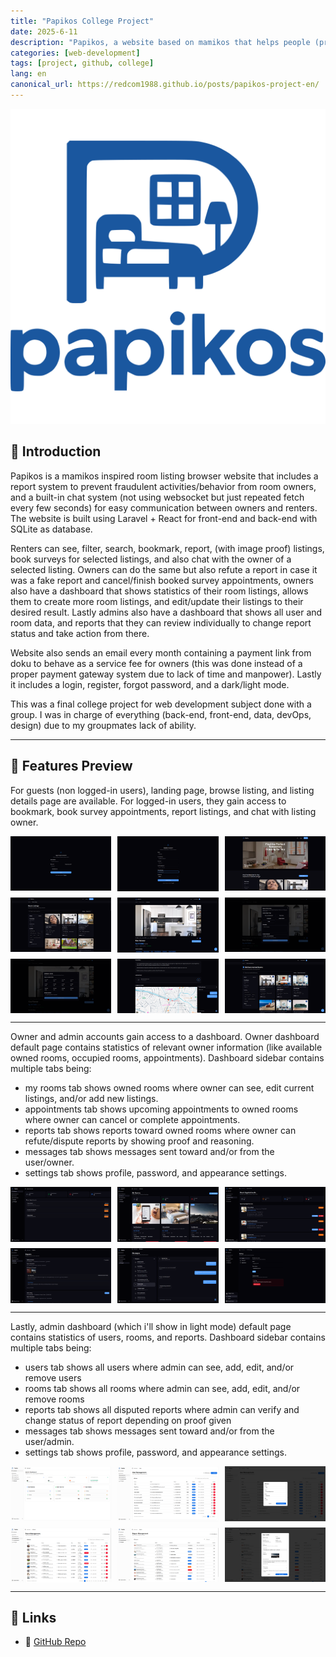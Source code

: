 ```yaml
---
title: "Papikos College Project"
date: 2025-6-11
description: "Papikos, a website based on mamikos that helps people (primarily students) finding room listings complete with a report system to prevent fraudulent activities."
categories: [web-development]
tags: [project, github, college]
lang: en
canonical_url: https://redcom1988.github.io/posts/papikos-project-en/
---
```


<div>
  <img src="/assets/img/papikos/Logo.svg" alt="Logo" />
</div>

## 🚀 Introduction

Papikos is a mamikos inspired room listing browser website that includes a report system to prevent fraudulent activities/behavior from room owners, and a built-in chat system (not using websocket but just repeated fetch every few seconds) for easy communication between owners and renters. The website is built using Laravel + React for front-end and back-end with SQLite as database. 

Renters can see, filter, search, bookmark, report, (with image proof) listings, book surveys for selected listings, and also chat with the owner of a selected listing. Owners can do the same but also refute a report in case it was a fake report and cancel/finish booked survey appointments, owners also have a dashboard that shows statistics of their room listings, allows them to create more room listings, and edit/update their listings to their desired result. Lastly admins also have a dashboard that shows all user and room data, and reports that they can review individually to change report status and take action from there.

Website also sends an email every month containing a payment link from doku to behave as a service fee for owners (this was done instead of a proper payment gateway system due to lack of time and manpower). Lastly it includes a login, register, forgot password, and a dark/light mode.

This was a final college project for web development subject done with a group. I was in charge of everything (back-end, front-end, data, devOps, design) due to my groupmates lack of ability.

---

## 📸 Features Preview

For guests (non logged-in users), landing page, browse listing, and listing details page are available. For logged-in users, they gain access to bookmark, book survey appointments, report listings, and chat with listing owner.

<div style="display: grid; grid-template-columns: repeat(3, 1fr); gap: 10px;">
  <img src="/assets/img/papikos/login.png" alt="Login page" />
  <img src="/assets/img/papikos/register.png" alt="Register page" />
  <img src="/assets/img/papikos/landing-page.png" alt="Landing page" />
  <img src="/assets/img/papikos/browse-listings-page.png" alt="Browse listings page" />
  <img src="/assets/img/papikos/room-listing-page.png" alt="Room listing page" />
  <img src="/assets/img/papikos/report-listing-page.png" alt="Report listing page" />
  <img src="/assets/img/papikos/schedule-survey-page.png" alt="Schedule survey page" />
  <img src="/assets/img/papikos/chat-map.png" alt="Chat and map page" />
  <img src="/assets/img/papikos/bookmarked-listings-page.png" alt="Bookmarked listings page" />
</div>

---

Owner and admin accounts gain access to a dashboard. Owner dashboard default page contains statistics of relevant owner information (like available owned rooms, occupied rooms, appointments). Dashboard sidebar contains multiple tabs being:
- my rooms tab shows owned rooms where owner can see, edit current listings, and/or add new listings.
- appointments tab shows upcoming appointments to owned rooms where owner can cancel or complete appointments.
- reports tab shows reports toward owned rooms where owner can refute/dispute reports by showing proof and reasoning.
- messages tab shows messages sent toward and/or from the user/owner.
- settings tab shows profile, password, and appearance settings.

<div style="display: grid; grid-template-columns: repeat(3, 1fr); gap: 10px;">
  <img src="/assets/img/papikos/owner-dashboard.png" alt="Owner dashboard" />
  <img src="/assets/img/papikos/owner-my-rooms.png" alt="Owner my rooms" />
  <img src="/assets/img/papikos/owner-appointments.png" alt="Owner appointments" />
  <img src="/assets/img/papikos/owner-reports.png" alt="Owner reports" />
  <img src="/assets/img/papikos/owner-messages.png" alt="Owner messages" />
  <img src="/assets/img/papikos/owner-settings.png" alt="Owner settings" />
</div>

---

Lastly, admin dashboard (which i'll show in light mode) default page contains statistics of users, rooms, and reports. Dashboard sidebar contains multiple tabs being:
- users tab shows all users where admin can see, add, edit, and/or remove users
- rooms tab shows all rooms where admin can see, add, edit, and/or remove rooms
- reports tab shows all disputed reports where admin can verify and change status of report depending on proof given
- messages tab shows messages sent toward and/or from the user/admin.
- settings tab shows profile, password, and appearance settings.

<div style="display: grid; grid-template-columns: repeat(3, 1fr); gap: 10px;">
  <img src="/assets/img/papikos/admin-dashboard.png" alt="Admin dashboard" />
  <img src="/assets/img/papikos/admin-users.png" alt="Admin users" />
  <img src="/assets/img/papikos/admin-add-user.png" alt="Admin add user" />
  <img src="/assets/img/papikos/admin-rooms.png" alt="Admin rooms" />
  <img src="/assets/img/papikos/admin-reports.png" alt="Admin reports" />
  <img src="/assets/img/papikos/admin-report-action.png" alt="Admin report action" />
</div>

---

## 📎 Links
- 🔗 [GitHub Repo](https://github.com/redcom1988/papikos)
